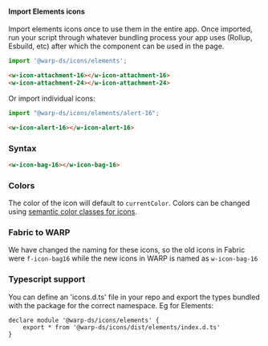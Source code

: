#### Import Elements icons

Import elements icons once to use them in the entire app.
Once imported, run your script through whatever bundling process your app uses (Rollup, Esbuild, etc) after which the component can be used in the page.

```js
import '@warp-ds/icons/elements';
```

```html
<w-icon-attachment-16></w-icon-attachment-16>
<w-icon-attachment-24></w-icon-attachment-24>
```

Or import individual icons:
```js
import "@warp-ds/icons/elements/alert-16";
```

```html
<w-icon-alert-16></w-icon-alert-16>
```

### Syntax

```html
<w-icon-bag-16></w-icon-bag-16>
```

### Colors
The color of the icon will default to `currentColor`.
Colors can be changed using [semantic color classes for icons](https://warp-ds.github.io/css-docs/icon-color#icon-color).

### Fabric to WARP

We have changed the naming for these icons, so the old icons in Fabric were `f-icon-bag16` while the new icons in WARP is named as `w-icon-bag-16`

### Typescript support

You can define an 'icons.d.ts' file in your repo and export the types bundled with the package for the correct namespace. Eg for Elements:

```
declare module '@warp-ds/icons/elements' {
    export * from '@warp-ds/icons/dist/elements/index.d.ts'
}
```
